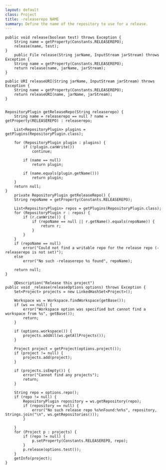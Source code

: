 ```yaml
---
layout: default
class: Project
title: -releaserepo NAME
summary: Define the name of the repository to use for a release. 
---
```


	public void release(boolean test) throws Exception {
		String name = getProperty(Constants.RELEASEREPO);
		release(name, test);
	}
		public File release(String jarName, InputStream jarStream) throws Exception {
		String name = getProperty(Constants.RELEASEREPO);
		return release(name, jarName, jarStream);
	}

	public URI releaseURI(String jarName, InputStream jarStream) throws Exception {
		String name = getProperty(Constants.RELEASEREPO);
		return releaseURI(name, jarName, jarStream);
	}

	
	RepositoryPlugin getReleaseRepo(String releaserepo) {
		String name = releaserepo == null ? name = getProperty(RELEASEREPO) : releaserepo;

		List<RepositoryPlugin> plugins = getPlugins(RepositoryPlugin.class);

		for (RepositoryPlugin plugin : plugins) {
			if (!plugin.canWrite())
				continue;

			if (name == null)
				return plugin;

			if (name.equals(plugin.getName()))
				return plugin;
		}
		return null;
	}
		private RepositoryPlugin getReleaseRepo() {
		String repoName = getProperty(Constants.RELEASEREPO);

		List<RepositoryPlugin> repos = getPlugins(RepositoryPlugin.class);
		for (RepositoryPlugin r : repos) {
			if (r.canWrite()) {
				if (repoName == null || r.getName().equals(repoName)) {
					return r;
				}
			}
		}
		if (repoName == null)
			error("Could not find a writable repo for the release repo (-releaserepo is not set)");
		else
			error("No such -releaserepo %s found", repoName);

		return null;
	}

		@Description("Release this project")
	public void _release(releaseOptions options) throws Exception {
		Set<Project> projects = new LinkedHashSet<Project>();

		Workspace ws = Workspace.findWorkspace(getBase());
		if (ws == null) {
			error("Workspace option was specified but cannot find a workspace from %s", getBase());
			return;
		}

		if (options.workspace()) {
			projects.addAll(ws.getAllProjects());
		}

		Project project = getProject(options.project());
		if (project != null) {
			projects.add(project);
		}

		if (projects.isEmpty()) {
			error("Cannot find any projects");
			return;
		}

		String repo = options.repo();
		if (repo != null) {
			RepositoryPlugin repository = ws.getRepository(repo);
			if (repository == null) {
				error("No such release repo %s%nFound:%n%s", repository, Strings.join("\n", ws.getRepositories()));
			}

		}
		for (Project p : projects) {
			if (repo != null) {
				p.setProperty(Constants.RELEASEREPO, repo);
			}
			p.release(options.test());
		}
		getInfo(project);
	}

	